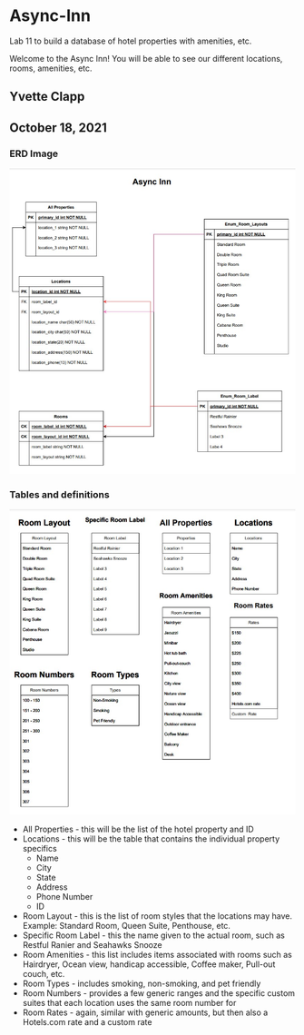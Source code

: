 # Async-Inn
Lab 11 to build a database of hotel properties with amenities, etc.

Welcome to the Async Inn!  You will be able to see our different locations, rooms, amenities, etc.

##  Yvette Clapp
##  October 18, 2021

###  ERD Image
![Async-Inn ERD](images/asyncERD.jpg)

###  Tables and definitions
![Async-Inn Tables Example](images/asyncTables.jpg)
-  All  Properties - this will be the list of the hotel property and ID
-  Locations - this will be the table that contains the individual property specifics
    -  Name
    -  City
    -  State
    -  Address
    -  Phone Number
    -  ID
-  Room Layout - this is the list of room styles that the locations may have.  Example:  Standard Room, Queen Suite, Penthouse, etc.
-  Specific Room Label - this the name given to the actual room, such as Restful Ranier and Seahawks Snooze
-  Room Amenities - this list includes items associated with rooms such as Hairdryer, Ocean view, handicap accessible, Coffee maker, Pull-out couch, etc.
-  Room Types - includes smoking, non-smoking, and pet friendly
-  Room Numbers - provides a few generic ranges and the specific custom suites that each location uses the same room number for
-  Room Rates - again, similar with generic amounts, but then also a Hotels.com rate and a custom rate
